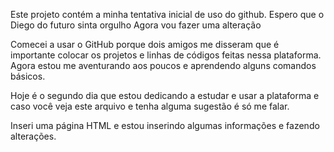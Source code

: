 Este projeto contém a minha tentativa inicial de uso do github. Espero que o Diego do futuro sinta orgulho
Agora vou fazer uma alteração

Comecei a usar o GitHub porque dois amigos me disseram que é importante colocar os projetos e linhas de códigos feitas nessa plataforma. Agora estou me aventurando aos poucos e aprendendo alguns comandos básicos. 

Hoje é o segundo dia que estou dedicando a estudar e usar a plataforma e caso você veja este arquivo e tenha alguma sugestão é só me falar.

Inseri uma página HTML e estou inserindo algumas informações e fazendo alterações.